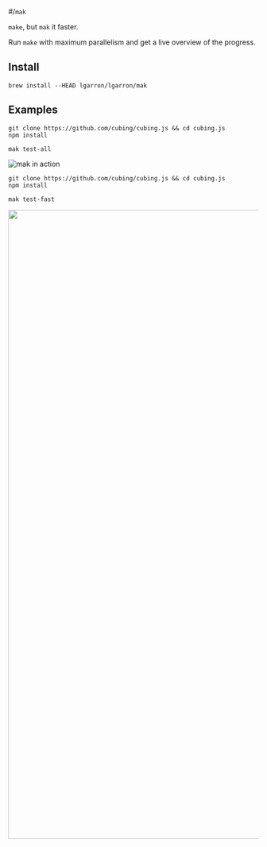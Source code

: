 #/`mak`

`make`, but `mak` it faster.

Run `make` with maximum parallelism and get a live overview of the progress.

## Install

```shell
brew install --HEAD lgarron/lgarron/mak
```

## Examples

```shell
git clone https://github.com/cubing/cubing.js && cd cubing.js
npm install

mak test-all
```
![`mak` in action](/removed/from/history/to/save/git/history/space/)

```shell
git clone https://github.com/cubing/cubing.js && cd cubing.js
npm install

mak test-fast
```

<img width="1267" alg="`mak` in action" src="/removed/from/history/to/save/git/history/space/">
